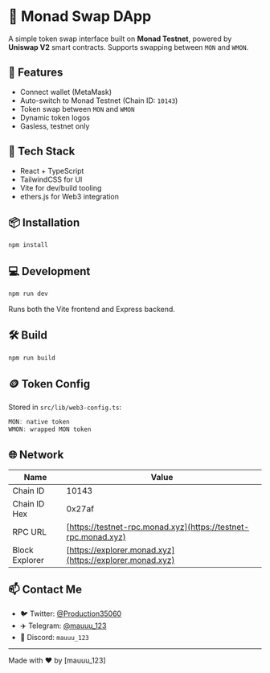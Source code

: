# 🦄 Monad Swap DApp

A simple token swap interface built on **Monad Testnet**, powered by **Uniswap V2** smart contracts. Supports swapping between `MON` and `WMON`.

## 🚀 Features

* Connect wallet (MetaMask)
* Auto-switch to Monad Testnet (Chain ID: `10143`)
* Token swap between `MON` and `WMON`
* Dynamic token logos
* Gasless, testnet only

## 🔧 Tech Stack

* React + TypeScript
* TailwindCSS for UI
* Vite for dev/build tooling
* ethers.js for Web3 integration

## 📦 Installation

```bash
npm install
```

## 💻 Development

```bash
npm run dev
```

Runs both the Vite frontend and Express backend.

## 🛠 Build

```bash
npm run build
```

## 🪙 Token Config

Stored in `src/lib/web3-config.ts`:

```ts
MON: native token
WMON: wrapped MON token
```

## 🌐 Network

| Name           | Value                                                          |
| -------------- | -------------------------------------------------------------- |
| Chain ID       | 10143                                                          |
| Chain ID Hex   | 0x27af                                                         |
| RPC URL        | [https://testnet-rpc.monad.xyz](https://testnet-rpc.monad.xyz) |
| Block Explorer | [https://explorer.monad.xyz](https://explorer.monad.xyz)       |

## 📫 Contact Me

* 🐦 Twitter: [@Production35060](https://x.com/Production35060?t=bwnL4TIGIoFtChu4tWZucQ&s=09)
* ✈️ Telegram: [@mauuu\_123](https://t.me/mauuu_123)
* 💬 Discord: `mauuu_123`

---

Made with ❤️ by \[mauuu\_123]
